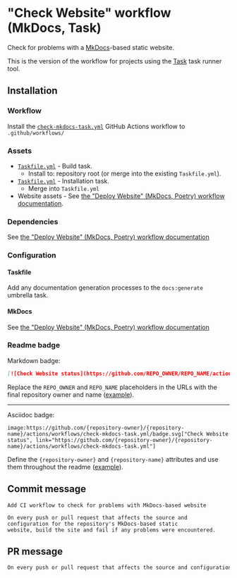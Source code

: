 # "Check Website" workflow (MkDocs, Task)

Check for problems with a [MkDocs](https://www.mkdocs.org/)-based static website.

This is the version of the workflow for projects using the [Task](https://taskfile.dev/#/) task runner tool.

## Installation

### Workflow

Install the [`check-mkdocs-task.yml`](check-mkdocs-task.yml) GitHub Actions workflow to `.github/workflows/`

### Assets

- [`Taskfile.yml`](assets/check-mkdocs-task/Taskfile.yml) - Build task.
  - Install to: repository root (or merge into the existing `Taskfile.yml`).
- [`Taskfile.yml`](assets/shared/Taskfile.yml) - Installation task.
  - Merge into `Taskfile.yml`
- Website assets - See [the "Deploy Website" (MkDocs, Poetry) workflow documentation](deploy-mkdocs-poetry.md#assets).

### Dependencies

See [the "Deploy Website" (MkDocs, Poetry) workflow documentation](deploy-mkdocs-poetry.md#dependencies)

### Configuration

#### Taskfile

Add any documentation generation processes to the `docs:generate` umbrella task.

#### MkDocs

See [the "Deploy Website" (MkDocs, Poetry) workflow documentation](deploy-mkdocs-poetry.md#configuration)

### Readme badge

Markdown badge:

```markdown
[![Check Website status](https://github.com/REPO_OWNER/REPO_NAME/actions/workflows/check-mkdocs-task.yml/badge.svg)](https://github.com/REPO_OWNER/REPO_NAME/actions/workflows/check-mkdocs-task.yml)
```

Replace the `REPO_OWNER` and `REPO_NAME` placeholders in the URLs with the final repository owner and name ([example](https://raw.githubusercontent.com/arduino-libraries/ArduinoIoTCloud/master/README.md)).

---

Asciidoc badge:

```adoc
image:https://github.com/{repository-owner}/{repository-name}/actions/workflows/check-mkdocs-task.yml/badge.svg["Check Website status", link="https://github.com/{repository-owner}/{repository-name}/actions/workflows/check-mkdocs-task.yml"]
```

Define the `{repository-owner}` and `{repository-name}` attributes and use them throughout the readme ([example](https://raw.githubusercontent.com/arduino-libraries/WiFiNINA/master/README.adoc)).

## Commit message

```
Add CI workflow to check for problems with MkDocs-based website

On every push or pull request that affects the source and configuration for the repository's MkDocs-based static
website, build the site and fail if any problems were encountered.
```

## PR message

```markdown
On every push or pull request that affects the source and configuration for the repository's [MkDocs](https://www.mkdocs.org/)-based static website, build the site and fail if any problems were encountered.
```
